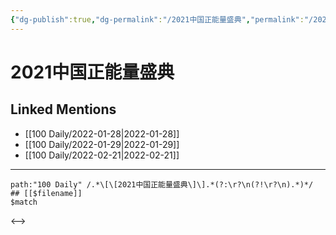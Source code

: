 ```yaml
---
{"dg-publish":true,"dg-permalink":"/2021中国正能量盛典","permalink":"/2021中国正能量盛典/"}
---
```


# 2021中国正能量盛典

## Linked Mentions
- [[100 Daily/2022-01-28\|2022-01-28]]
- [[100 Daily/2022-01-29\|2022-01-29]]
- [[100 Daily/2022-02-21\|2022-02-21]]


---

```expander
path:"100 Daily" /.*\[\[2021中国正能量盛典\]\].*(?:\r?\n(?!\r?\n).*)*/
## [[$filename]]
$match
```

<-->